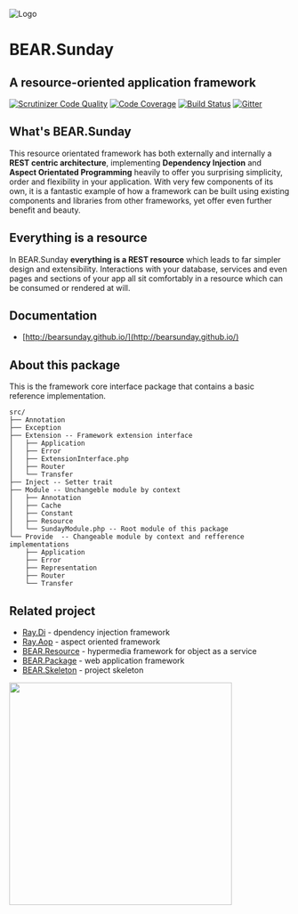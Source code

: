 ![Logo](http://bearsunday.github.io/images/screen/BEAR_logo.png)

# BEAR.Sunday

## A resource-oriented application framework

[![Scrutinizer Code Quality](https://scrutinizer-ci.com/g/bearsunday/BEAR.Sunday/badges/quality-score.png?b=1.x)](https://scrutinizer-ci.com/g/bearsunday/BEAR.Sunday/?branch=1.x
)
[![Code Coverage](https://scrutinizer-ci.com/g/bearsunday/BEAR.Sunday/badges/coverage.png?b=1.x)](https://scrutinizer-ci.com/g/bearsunday/BEAR.Sunday/?branch=1.x
)
[![Build Status](https://travis-ci.org/bearsunday/BEAR.Sunday.svg?branch=1.x
)](https://travis-ci.org/bearsunday/BEAR.Sunday)
[![Gitter](https://badges.gitter.im/bearsunday/BEAR.Sunday.svg)](https://gitter.im/bearsunday/BEAR.Sunday?utm_source=badge&utm_medium=badge&utm_campaign=pr-badge)

## What's BEAR.Sunday

This resource orientated framework has both externally and internally
 a **REST centric architecture**,  implementing **Dependency Injection** and
**Aspect Orientated Programming** heavily to offer you surprising
simplicity,  order and flexibility in your application. With very
 few components of its own, it is a fantastic example of how a framework
 can be built using  existing components and libraries from other
frameworks, yet offer even further benefit and beauty.

## Everything is a resource

In BEAR.Sunday **everything is a REST resource** which leads to far simpler design and extensibility.
Interactions with your database, services and even pages and sections of your app all sit comfortably in a resource which can be consumed or rendered at will.

## Documentation

 * [http://bearsunday.github.io/](http://bearsunday.github.io/)

## About this package

This is the framework core interface package that contains a basic reference implementation.

```
src/
├── Annotation
├── Exception
├── Extension -- Framework extension interface
│   ├── Application
│   ├── Error
│   ├── ExtensionInterface.php
│   ├── Router
│   └── Transfer
├── Inject -- Setter trait
├── Module -- Unchangeble module by context
│   ├── Annotation
│   ├── Cache
│   ├── Constant
│   ├── Resource
│   └── SundayModule.php -- Root module of this package
└── Provide  -- Changeable module by context and refference implementations
    ├── Application
    ├── Error
    ├── Representation
    ├── Router
    └── Transfer
```

## Related project

 * [Ray.Di](https://github.com/ray-di/Ray.Di) - dpendency injection framework
 * [Ray.Aop](https://github.com/ray-di/Ray.Di) - aspect oriented framework
 * [BEAR.Resource](https://github.com/bearsunday/BEAR.Resource) - hypermedia framework for object as a service
 * [BEAR.Package](https://github.com/bearsunday/BEAR.Package) - web application framework
 * [BEAR.Skeleton](https://github.com/bearsunday/BEAR.Skeleton) - project skeleton

<img src="http://bearsunday.github.io/BEAR.Sunday/framework_structure.png" width="400">

